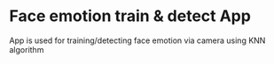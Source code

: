 # Face emotion train & detect App 
App is used for training/detecting face emotion via camera using KNN algorithm
